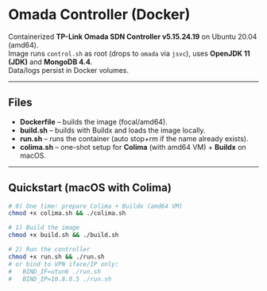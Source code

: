 # Omada Controller (Docker)

Containerized **TP-Link Omada SDN Controller v5.15.24.19** on Ubuntu 20.04 (amd64).  
Image runs `control.sh` as root (drops to `omada` via `jsvc`), uses **OpenJDK 11 (JDK)** and **MongoDB 4.4**.  
Data/logs persist in Docker volumes.

---

## Files
- **Dockerfile** – builds the image (focal/amd64).
- **build.sh** – builds with Buildx and loads the image locally.
- **run.sh** – runs the container (auto stop+rm if the name already exists).
- **colima.sh** – one-shot setup for **Colima** (with amd64 VM) + **Buildx** on macOS.

---

## Quickstart (macOS with Colima)

```bash
# 0) One time: prepare Colima + Buildx (amd64 VM)
chmod +x colima.sh && ./colima.sh

# 1) Build the image
chmod +x build.sh && ./build.sh

# 2) Run the controller
chmod +x run.sh && ./run.sh
# or bind to VPN iface/IP only:
#   BIND_IF=utun6 ./run.sh
#   BIND_IP=10.8.0.5 ./run.sh

